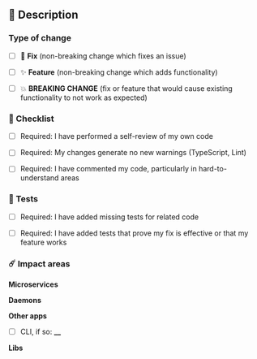 ## 📇 Description



### Type of change
  

- [ ] 🐛 **Fix** (non-breaking change which fixes an issue)

- [ ] ✨ **Feature** (non-breaking change which adds functionality)

- [ ] 💥 **BREAKING CHANGE** (fix or feature that would cause existing functionality to not work as expected)

  

### 🚨 Checklist

  
- [ ] Required: I have performed a self-review of my own code

- [ ] Required: My changes generate no new warnings (TypeScript, Lint)

- [ ] Required: I have commented my code, particularly in hard-to-understand areas

  

### 🧪 Tests


- [ ] Required: I have added missing tests for related code

- [ ] Required: I have added tests that prove my fix is effective or that my feature works
  

### ☄️ Impact areas

**Microservices**

**Daemons**


**Other apps**

- [ ] CLI, if so: **\_\_**
  

**Libs**

  
